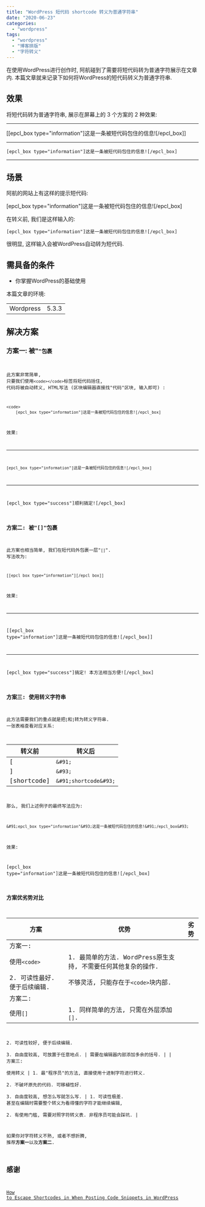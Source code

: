 ```yaml
---
title: "WordPress 短代码 shortcode 转义为普通字符串"
date: "2020-06-23"
categories: 
  - "wordpress"
tags: 
  - "wordpress"
  - "博客排版"
  - "字符转义"
---
```


在使用WordPress进行创作时, 阿航碰到了需要将短代码转为普通字符展示在文章内. 本篇文章就来记录下如何将WordPress的短代码转义为普通字符串.

## 效果

将短代码转为普通字符串, 展示在屏幕上的 3 个方案的 2 种效果:

* * *

\[\[epcl\_box type="information"\]这是一条被短代码包住的信息!\[/epcl\_box\]\]

* * *

```
[epcl_box type="information"]这是一条被短代码包住的信息![/epcl_box]
```

* * *

## 场景

阿航的网站上有这样的提示短代码:

\[epcl\_box type="information"\]这是一条被短代码包住的信息!\[/epcl\_box\]

在转义前, 我们是这样输入的:

```
[epcl_box type="information"]这是一条被短代码包住的信息![/epcl_box]
```

很明显, 这样输入会被WordPress自动转为短代码.

## 需具备的条件

- 你掌握WordPress的基础使用

本篇文章的环境:

<table class=""><tbody><tr><td>Wordpress</td><td>5.3.3</td></tr></tbody></table>

## 解决方案

### 方案一: 被"<code>"包裹

此方案非常简单, 只要我们使用`<code></code>`标签将短代码括住, 代码将被自动转义, HTML写法 (区块编辑器直接找"代码"区块, 输入即可) :

```
<code>
    [epcl_box type="information"]这是一条被短代码包住的信息![/epcl_box]
```

效果:

* * *

```
[epcl_box type="information"]这是一条被短代码包住的信息![/epcl_box]
```

* * *

\[epcl\_box type="success"\]顺利搞定!\[/epcl\_box\]

### 方案二: 被"\[\]"包裹

此方案也相当简单, 我们在短代码外包裹一层"`[]`". 写法改为:

```
[[epcl_box type="information"][/epcl_box]]
```

效果:

* * *

\[\[epcl\_box type="information"\]这是一条被短代码包住的信息!\[/epcl\_box\]\]

* * *

\[epcl\_box type="success"\]搞定! 本方法相当方便!\[/epcl\_box\]

### 方案三: 使用转义字符串

此方法需要我们的重点就是把`[`和`]`转为转义字符串. 一张表格查看对应关系:

| 转义前 | 转义后 |
| --- | --- |
| \[ | `&#91;` |
| \] | `&#93;` |
| \[shortcode\] | `&#91;shortcode&#93;` |

那么, 我们上述例子的最终写法应为:

```
&#91;epcl_box type="information"&#93;这是一条被短代码包住的信息!&#91;/epcl_box&#93;
```

效果:

\[epcl\_box type="information"\]这是一条被短代码包住的信息!\[/epcl\_box\]

### 方案优劣势对比

| 方案 | 优势 | 劣势 |
| --- | --- | --- |
| 方案一:  
使用`<code>` | 1\. 最简单的方法. WordPress原生支持, 不需要任何其他复杂的操作.  
2\. 可读性最好. 便于后续编辑. | 不够灵活, 只能存在于`<code>`块内部. |
| 方案二:  
使用`[]` | 1\. 同样简单的方法, 只需在外层添加`[]`.  
2\. 可读性较好, 便于后续编辑.  
3\. 自由度较高, 可放置于任意地点. | 需要在编辑器内部添加多余的括号. |
| 方案三:  
使用转义 | 1\. 最"程序员"的方法, 直接使用十进制字符进行转义.  
2\. 不破坏原先的代码. 可移植性好.  
3\. 自由度较高, 想怎么写就怎么写. | 1\. 可读性极差. 甚至在编辑时需要整个转义为看得懂的字符才能继续编辑,  
2\. 有使用门槛, 需要对照字符转义表. 非程序员可能会踩坑. |

如果你对字符转义不熟, 或者不想折腾, 推荐**方案一**以及**方案二**.

## 感谢

[How to Escape Shortcodes in When Posting Code Snippets in WordPress](https://havecamerawilltravel.com/photographer/escape-shortcodes-wordpress/)
